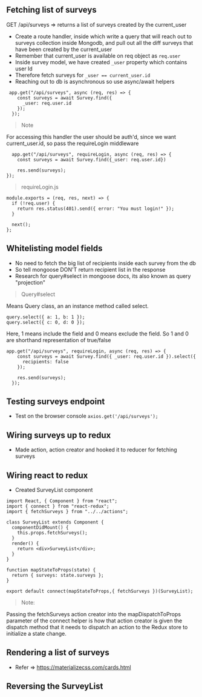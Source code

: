 ## Fetching list of surveys

GET /api/surveys => returns a list of surveys created by the current_user

- Create a route handler, inside which write a query that will reach out to surveys collection inside Mongodb, and pull out all the diff surveys that have been created by the current_user
- Remember that current_user is available on req object as `req.user`
- Inside survey model, we have created `_user` property which contains user Id
- Therefore fetch surveys for `_user == current_user.id`
- Reaching out to db is asynchronous so use async/await helpers

```
 app.get("/api/surveys", async (req, res) => {
    const surveys = await Survey.find({
      _user: req.user.id
    });
  });
```

> Note

For accessing this handler the user should be auth'd, since we want current_user.id, so pass the requireLogin middleware

```
  app.get("/api/surveys", requireLogin, async (req, res) => {
    const surveys = await Survey.find({_user: req.user.id})

    res.send(surveys);
});

```


> requireLogin.js


```
module.exports = (req, res, next) => {
  if (!req.user) {
    return res.status(401).send({ error: "You must login!" });
  }

  next();
};
```


## Whitelisting model fields

- No need to fetch the big list of recipients inside each survey from the db
- So tell mongoose DON'T return recipient list in the response
- Research for query#select in mongoose docs, its also known as query "projection"

> Query#select

Means Query class, an an instance method called select.

```
query.select({ a: 1, b: 1 });
query.select({ c: 0, d: 0 });
```

Here, 1 means include the field and 0 means exclude the field. So 1 and 0 are shorthand representation of true/false


```
app.get("/api/surveys", requireLogin, async (req, res) => {
    const surveys = await Survey.find({ _user: req.user.id }).select({
      recipients: false
    });

    res.send(surveys);
  });
```


## Testing surveys endpoint

- Test on the browser console `axios.get('/api/surveys');`



## Wiring surveys up to redux
- Made action, action creator and hooked it to reducer for fetching surveys



## Wiring react to redux

- Created SurveyList component

```
import React, { Component } from "react";
import { connect } from "react-redux";
import { fetchSurveys } from "../../actions";

class SurveyList extends Component {
  componentDidMount() {
    this.props.fetchSurveys();
  }
  render() {
    return <div>SurveyList</div>;
  }
}

function mapStateToProps(state) {
  return { surveys: state.surveys };
}

export default connect(mapStateToProps,{ fetchSurveys })(SurveyList);

```


> Note:

Passing the fetchSurveys action creator into the mapDispatchToProps parameter of the connect helper is how that action creator is given the dispatch method that it needs to dispatch an action to the Redux store to initialize a state change.



## Rendering a list of surveys

- Refer => https://materializecss.com/cards.html



## Reversing the SurveyList 